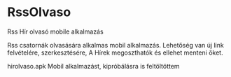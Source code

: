 # RssOlvaso
Rss Hír olvasó mobile alkalmazás

Rss csatornák olvasására alkalmas mobil alkalmazás.
Lehetőség van új link felvételére, szerkesztésére,
A Hírek megoszthatók és ellehet menteni őket.

hirolvaso.apk Mobil alkalmazást, kipróbálásra is feltöltöttem

